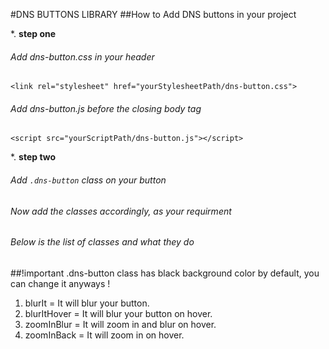 #DNS BUTTONS LIBRARY
##How to Add DNS buttons in your project

*. **step one**
###### Add dns-button.css in your header
  `<link rel="stylesheet" href="yourStylesheetPath/dns-button.css">`
###### Add dns-button.js before the closing body tag
`<script src="yourScriptPath/dns-button.js"></script>`

*. **step two**
###### Add `.dns-button` class on your button
###### Now add the classes accordingly, as your requirment
###### Below is the list of classes and what they do

##!important .dns-button class has black background color by default, you can change it anyways !


1. blurIt = It will blur your button.
2. blurItHover = It will blur your button on hover.
3. zoomInBlur = It will zoom in and blur on hover.
4. zoomInBack = It will zoom in on hover.






